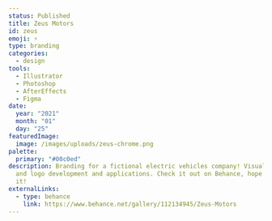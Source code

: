 ```yaml
---
status: Published
title: Zeus Motors
id: zeus
emoji: ⚡
type: branding
categories:
  - design
tools:
  - Illustrator
  - Photoshop
  - AfterEffects
  - Figma
date:
  year: "2021"
  month: "01"
  day: "25"
featuredImage:
  image: /images/uploads/zeus-chrome.png
palette:
  primary: "#00c0ed"
description: Branding for a fictional electric vehicles company! Visual identity
  and logo development and applications. Check it out on Behance, hope you like
  it!
externalLinks:
  - type: behance
    link: https://www.behance.net/gallery/112134945/Zeus-Motors
---
```

